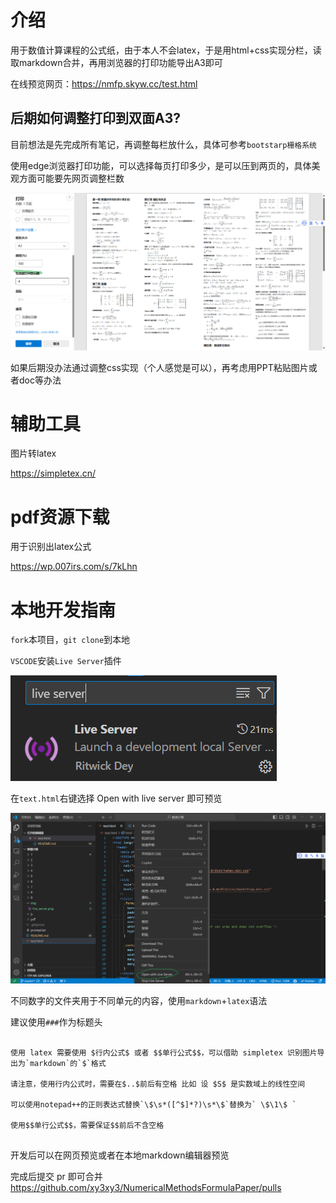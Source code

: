 # 介绍

用于数值计算课程的公式纸，由于本人不会latex，于是用html+css实现分栏，读取markdown合并，再用浏览器的打印功能导出A3即可

在线预览网页：https://nmfp.skyw.cc/test.html

## 后期如何调整打印到双面A3?

目前想法是先完成所有笔记，再调整每栏放什么，具体可参考`bootstarp栅格系统`

使用edge浏览器打印功能，可以选择每页打印多少，是可以压到两页的，具体美观方面可能要先网页调整栏数

![](./img/print.png)

如果后期没办法通过调整css实现（个人感觉是可以），再考虑用PPT粘贴图片或者doc等办法

# 辅助工具

图片转latex

https://simpletex.cn/

# pdf资源下载

用于识别出latex公式

https://wp.007irs.com/s/7kLhn

# 本地开发指南

`fork`本项目，`git clone`到本地

`VSCODE`安装`Live Server`插件

![](./img/live_server.png)

在`text.html`右键选择 Open with live server 即可预览

![](./img/open.png)

不同数字的文件夹用于不同单元的内容，使用`markdown`+`latex`语法

建议使用`###`作为标题头

```

使用 latex 需要使用 $行内公式$ 或者 $$单行公式$$，可以借助 simpletex 识别图片导出为`markdown`的`$`格式

请注意，使用行内公式时，需要在$..$前后有空格 比如 设 $S$ 是实数域上的线性空间

可以使用notepad++的正则表达式替换`\$\s*([^$]*?)\s*\$`替换为` \$\1\$ `

使用$$单行公式$$，需要保证$$前后不含空格


```
开发后可以在网页预览或者在本地markdown编辑器预览

完成后提交 pr 即可合并 https://github.com/xy3xy3/NumericalMethodsFormulaPaper/pulls 